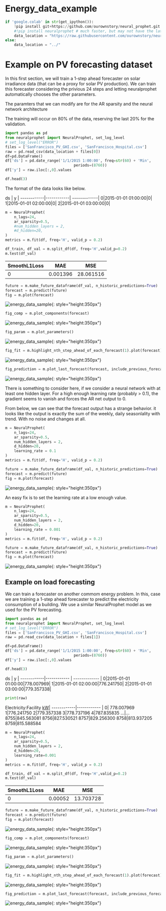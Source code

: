 # Energy_data_example

```python
if 'google.colab' in str(get_ipython()):
    !pip install git+https://github.com/ourownstory/neural_prophet.git # may take a while
    #!pip install neuralprophet # much faster, but may not have the latest upgrades/bugfixes
    data_location = "https://raw.githubusercontent.com/ourownstory/neural_prophet/master/energy/"
else:
    data_location = "../"
```

# Example on PV forecasting dataset
In this first section, we will train a 1-step ahead forecaster on solar irradiance data (that can be a proxy for solar PV production). We can train this forecaster considering the privious 24 steps and letting neuralprophet automatically chooses the other parameters.

The paramters that we can modify are for the AR sparsity and the neural network architecture

The training will occur on 80% of the data, reserving the last 20% for the validation.

```python
import pandas as pd
from neuralprophet import NeuralProphet, set_log_level
# set_log_level("ERROR")
files = ['SanFrancisco_PV_GHI.csv', 'SanFrancisco_Hospital.csv']
raw = pd.read_csv(data_location + files[0])
df=pd.DataFrame()
df['ds'] = pd.date_range('1/1/2015 1:00:00', freq=str(60) + 'Min',
                               periods=(8760)) 
df['y'] = raw.iloc[:,0].values

df.head(3)
```

The format of the data looks like below.

ds | y | 
------------|------------| -------------|
0|2015-01-01 01:00:00|0|
1|2015-01-01 02:00:00|0|
2|2015-01-01 03:00:00|0|

```python
m = NeuralProphet(
    n_lags=24,
    ar_sparsity=0.5,
    #num_hidden_layers = 2,
    #d_hidden=20,
)
metrics = m.fit(df, freq='H', valid_p = 0.2)
```

```python
df_train, df_val = m.split_df(df, freq='H',valid_p=0.2)
m.test(df_val)
```

SmoothL1Loss|MAE | MSE | 
------------|------------ | ------------- |
0|0.001396|28.061516|2122.506974

```python
future = m.make_future_dataframe(df_val, n_historic_predictions=True)
forecast = m.predict(future)
fig = m.plot(forecast)
```
![energy_data_sample](plot/energy_dt_sample1.png){: style="height:350px"}

```python
fig_comp = m.plot_components(forecast)
```
![energy_data_sample](plot/energy_dt_sample2.png){: style="height:350px"}

```python
fig_param = m.plot_parameters()
```
![energy_data_sample](plot/energy_dt_sample3.png){: style="height:350px"}

```python
fig_fit = m.highlight_nth_step_ahead_of_each_forecast(1).plot(forecast)
```
![energy_data_sample](plot/energy_dt_sample4.png){: style="height:350px"}

```python
fig_prediction = m.plot_last_forecast(forecast, include_previous_forecasts=48)
```
![energy_data_sample](plot/energy_dt_sample5.png){: style="height:350px"}

There is something to consider here, if we consider a neural network with at least one hidden layer. For a high enough learning rate (probably > 0.1), the gradient seems to vanish and forces the AR net output to 0.

From below, we can see that the forecast output has a strange behavior. it looks like the output is exactly the sum of the weekly, daily seasonlality with trend. With no noise and changes at all.

```python
m = NeuralProphet(
    n_lags=24,
    ar_sparsity=0.5,
    num_hidden_layers = 2,
    d_hidden=20,
    learning_rate = 0.1
)
metrics = m.fit(df, freq='H', valid_p = 0.2)
```

```python
future = m.make_future_dataframe(df_val, n_historic_predictions=True)
forecast = m.predict(future)
fig = m.plot(forecast)
```
![energy_data_sample](plot/energy_dt_sample6.png){: style="height:350px"}

An easy fix is to set the learning rate at a low enough value.

```python
m = NeuralProphet(
    n_lags=24,
    ar_sparsity=0.5,
    num_hidden_layers = 2,
    d_hidden=20,
    learning_rate = 0.001
)
metrics = m.fit(df, freq='H', valid_p = 0.2)
```
```python
future = m.make_future_dataframe(df_val, n_historic_predictions=True)
forecast = m.predict(future)
fig = m.plot(forecast)
```
![energy_data_sample](plot/energy_dt_sample7.png){: style="height:350px"}

## Example on load forecasting
We can train a forecaster on another commom energy problem. In this, case we are training a 1-step ahead forecaster to predict the electricity consumption of a building. We use a similar NeuralProphet model as we used for the PV forecasting.

```python
import pandas as pd
from neuralprophet import NeuralProphet, set_log_level
# set_log_level("ERROR")
files = ['SanFrancisco_PV_GHI.csv', 'SanFrancisco_Hospital.csv']
raw = pd.read_csv(data_location + files[1])

df=pd.DataFrame()
df['ds'] = pd.date_range('1/1/2015 1:00:00', freq=str(60) + 'Min',
                               periods=(8760)) 
df['y'] = raw.iloc[:,0].values

df.head(3)
```
ds | y | 
------------|------------ | ------------- |
0|2015-01-01 01:00:00|778.007969|
1|2015-01-01 02:00:00|776.241750|
2|2015-01-01 03:00:00|779.357338|

```python
print(raw)
```

Electricity:Facility [kW](Hourly)|
------------|------------ |
0| 778.007969
1|776.241750
2|779.357338
3|778.737196
4|787.835835
...|...
8755|845.563081
8756|827.530521
8757|829.256300
8758|813.937205
8759|815.588584

```python
m = NeuralProphet(
    n_lags=24,
    ar_sparsity=0.5,
    num_hidden_layers = 2,
    d_hidden=20,
    learning_rate=0.001
)
metrics = m.fit(df, freq='H', valid_p = 0.2)
```

```python
df_train, df_val = m.split_df(df, freq='H',valid_p=0.2)
m.test(df_val)
```

SmoothL1Loss|MAE | MSE | 
------------|------------ | ------------- |
0|0.00052|13.703728|374.965097

```python
future = m.make_future_dataframe(df_val, n_historic_predictions=True)
forecast = m.predict(future)
fig = m.plot(forecast)
```
![energy_data_sample](plot/energy_dt_sample8.png){: style="height:350px"}

```python
fig_comp = m.plot_components(forecast)
```
![energy_data_sample](plot/energy_dt_sample9.png){: style="height:350px"}

```python
fig_param = m.plot_parameters()
```
![energy_data_sample](plot/energy_dt_sample10.png){: style="height:350px"}

```python
fig_fit = m.highlight_nth_step_ahead_of_each_forecast(1).plot(forecast)
```
![energy_data_sample](plot/energy_dt_sample11.png){: style="height:350px"}

```python
fig_prediction = m.plot_last_forecast(forecast, include_previous_forecasts=48)
```
![energy_data_sample](plot/energy_dt_sample12.png){: style="height:350px"}